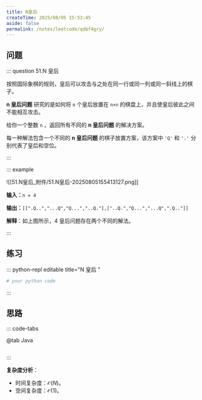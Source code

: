 ```yaml
---
title: N皇后
createTime: 2025/08/05 15:53:45
aside: false
permalink: /notes/leetcode/qdbf4gry/
---
```


## **问题**

::: question 51.N 皇后

按照国际象棋的规则，皇后可以攻击与之处在同一行或同一列或同一斜线上的棋子。

**n 皇后问题** 研究的是如何将 `n` 个皇后放置在 `n×n` 的棋盘上，并且使皇后彼此之间不能相互攻击。

给你一个整数 `n` ，返回所有不同的 **n 皇后问题** 的解决方案。

每一种解法包含一个不同的 **n 皇后问题** 的棋子放置方案，该方案中 `'Q'` 和 `'.'` 分别代表了皇后和空位。

:::

::: example 

![[51.N皇后_附件/51.N皇后-20250805155413127.png]]

**输入：**`n = 4`

**输出：**`[[".Q..","...Q","Q...","..Q."],["..Q.","Q...","...Q",".Q.."]]`

**解释**：如上图所示，4 皇后问题存在两个不同的解法。

:::

## **练习**

::: python-repl editable title="N 皇后 "

```python
# your python code
```

:::

## **思路**

::: code-tabs

@tab Java

```java


```

:::

**复杂度分析**：

- 时间复杂度：$\mathcal{O}(N)$。
- 空间复杂度：$\mathcal{O}(1)$。